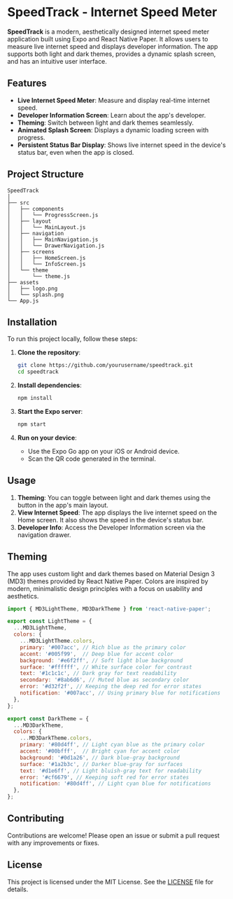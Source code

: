 
# SpeedTrack - Internet Speed Meter

**SpeedTrack** is a modern, aesthetically designed internet speed meter application built using Expo and React Native Paper. It allows users to measure live internet speed and displays developer information. The app supports both light and dark themes, provides a dynamic splash screen, and has an intuitive user interface.

## Features

- **Live Internet Speed Meter**: Measure and display real-time internet speed.
- **Developer Information Screen**: Learn about the app's developer.
- **Theming**: Switch between light and dark themes seamlessly.
- **Animated Splash Screen**: Displays a dynamic loading screen with progress.
- **Persistent Status Bar Display**: Shows live internet speed in the device's status bar, even when the app is closed.

## Project Structure

```
SpeedTrack
│
├── src
│   ├── components
│   │   └── ProgressScreen.js
│   ├── layout
│   │   └── MainLayout.js
│   ├── navigation
│   │   ├── MainNavigation.js
│   │   └── DrawerNavigation.js
│   ├── screens
│   │   ├── HomeScreen.js
│   │   └── InfoScreen.js
│   └── theme
│       └── theme.js
├── assets
│   ├── logo.png
│   └── splash.png
└── App.js
```

## Installation

To run this project locally, follow these steps:

1. **Clone the repository**:
    ```bash
    git clone https://github.com/yourusername/speedtrack.git
    cd speedtrack
    ```

2. **Install dependencies**:
    ```bash
    npm install
    ```

3. **Start the Expo server**:
    ```bash
    npm start
    ```

4. **Run on your device**:
   - Use the Expo Go app on your iOS or Android device.
   - Scan the QR code generated in the terminal.

## Usage

1. **Theming**: You can toggle between light and dark themes using the button in the app's main layout.
2. **View Internet Speed**: The app displays the live internet speed on the Home screen. It also shows the speed in the device's status bar.
3. **Developer Info**: Access the Developer Information screen via the navigation drawer.

## Theming

The app uses custom light and dark themes based on Material Design 3 (MD3) themes provided by React Native Paper. Colors are inspired by modern, minimalistic design principles with a focus on usability and aesthetics.

```javascript
import { MD3LightTheme, MD3DarkTheme } from 'react-native-paper';

export const LightTheme = {
  ...MD3LightTheme,
  colors: {
    ...MD3LightTheme.colors,
    primary: '#007acc', // Rich blue as the primary color
    accent: '#005f99',  // Deep blue for accent color
    background: '#e6f2ff', // Soft light blue background
    surface: '#ffffff', // White surface color for contrast
    text: '#1c1c1c', // Dark gray for text readability
    secondary: '#8ab6d6', // Muted blue as secondary color
    error: '#d32f2f', // Keeping the deep red for error states
    notification: '#007acc', // Using primary blue for notifications
  },
};

export const DarkTheme = {
  ...MD3DarkTheme,
  colors: {
    ...MD3DarkTheme.colors,
    primary: '#80d4ff', // Light cyan blue as the primary color
    accent: '#00bfff',  // Bright cyan for accent color
    background: '#0d1a26', // Dark blue-gray background
    surface: '#1a2b3c', // Darker blue-gray for surfaces
    text: '#d1e6ff', // Light bluish-gray text for readability
    error: '#cf6679', // Keeping soft red for error states
    notification: '#80d4ff', // Light cyan blue for notifications
  },
};
```

## Contributing

Contributions are welcome! Please open an issue or submit a pull request with any improvements or fixes.

## License

This project is licensed under the MIT License. See the [LICENSE](LICENSE) file for details.
